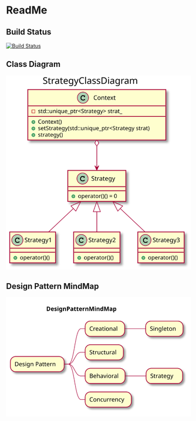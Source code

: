 # ReadMe
## Build Status

[![Build Status](https://travis-ci.com/LuMoehlenkamp/gitTest.svg?branch=master)](https://travis-ci.com/LuMoehlenkamp/gitTest)


## Class Diagram

![StrategyClassDiagram](/docs/src/StrategyClassDiagram.svg)

## Design Pattern MindMap

![MindMap](/docs/src/DesignPatternMindMap.svg)

